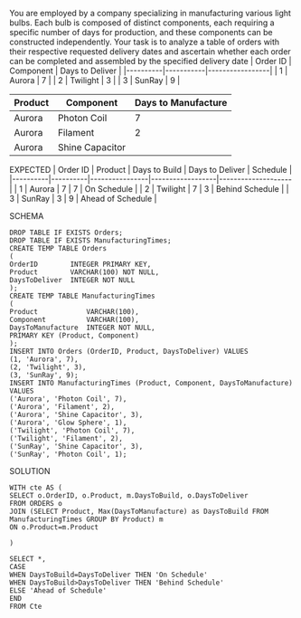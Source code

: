 You are employed by a company specializing in manufacturing various light bulbs. Each bulb is
composed of distinct components, each requiring a specific number of days for production, and these
components can be constructed independently.
Your task is to analyze a table of orders with their respective requested delivery dates and ascertain
whether each order can be completed and assembled by the specified delivery date
| Order ID | Component | Days to Deliver |
|----------|-----------|-----------------|
| 1 | Aurora | 7 |
| 2 | Twilight | 3 |
| 3 | SunRay | 9 |

| Product | Component       | Days to Manufacture |
| ------- | --------------- | ------------------- |
| Aurora  | Photon Coil     | 7                   |
| Aurora  | Filament        | 2                   |
| Aurora  | Shine Capacitor |                     |

EXPECTED
| Order ID | Product | Days to Build | Days to Deliver | Schedule |
|----------|----------|----------------|------------------|--------------------|
| 1 | Aurora | 7 | 7 | On Schedule |
| 2 | Twilight | 7 | 3 | Behind Schedule |
| 3 | SunRay | 3 | 9 | Ahead of Schedule |

SCHEMA

```
DROP TABLE IF EXISTS Orders;
DROP TABLE IF EXISTS ManufacturingTimes;
CREATE TEMP TABLE Orders
(
OrderID        INTEGER PRIMARY KEY,
Product        VARCHAR(100) NOT NULL,
DaysToDeliver  INTEGER NOT NULL
);
CREATE TEMP TABLE ManufacturingTimes
(
Product            VARCHAR(100),
Component          VARCHAR(100),
DaysToManufacture  INTEGER NOT NULL,
PRIMARY KEY (Product, Component)
);
INSERT INTO Orders (OrderID, Product, DaysToDeliver) VALUES
(1, 'Aurora', 7),
(2, 'Twilight', 3),
(3, 'SunRay', 9);
INSERT INTO ManufacturingTimes (Product, Component, DaysToManufacture) VALUES
('Aurora', 'Photon Coil', 7),
('Aurora', 'Filament', 2),
('Aurora', 'Shine Capacitor', 3),
('Aurora', 'Glow Sphere', 1),
('Twilight', 'Photon Coil', 7),
('Twilight', 'Filament', 2),
('SunRay', 'Shine Capacitor', 3),
('SunRay', 'Photon Coil', 1);

```

SOLUTION

```
WITH cte AS (
SELECT o.OrderID, o.Product, m.DaysToBuild, o.DaysToDeliver
FROM ORDERS o
JOIN (SELECT Product, Max(DaysToManufacture) as DaysToBuild FROM ManufacturingTimes GROUP BY Product) m
ON o.Product=m.Product

)

SELECT *,
CASE
WHEN DaysToBuild=DaysToDeliver THEN 'On Schedule'
WHEN DaysToBuild>DaysToDeliver THEN 'Behind Schedule'
ELSE 'Ahead of Schedule'
END
FROM Cte


```
